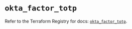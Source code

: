 # `okta_factor_totp`

Refer to the Terraform Registry for docs: [`okta_factor_totp`](https://registry.terraform.io/providers/okta/okta/4.17.0/docs/resources/factor_totp).
